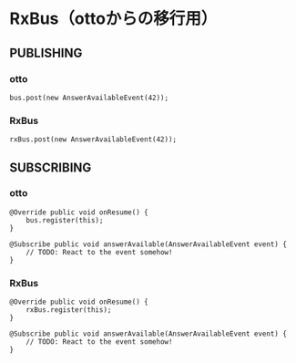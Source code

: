 # RxBus（ottoからの移行用）

## PUBLISHING
### otto
```
bus.post(new AnswerAvailableEvent(42));
```

### RxBus
```
rxBus.post(new AnswerAvailableEvent(42));
```

## SUBSCRIBING
### otto
```
@Override public void onResume() {
    bus.register(this);
}

@Subscribe public void answerAvailable(AnswerAvailableEvent event) {
    // TODO: React to the event somehow!
}

```

### RxBus
```
@Override public void onResume() {
    rxBus.register(this);
}

@Subscribe public void answerAvailable(AnswerAvailableEvent event) {
    // TODO: React to the event somehow!
}
```



